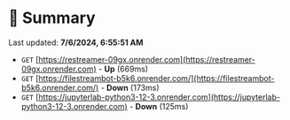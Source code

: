 # 📖 Summary
Last updated: **7/6/2024, 6:55:51 AM**

- `GET` [https://restreamer-09gx.onrender.com](https://restreamer-09gx.onrender.com) - **Up** (669ms)
- `GET` [https://filestreambot-b5k6.onrender.com/](https://filestreambot-b5k6.onrender.com/) - **Down** (173ms)
- `GET` [https://jupyterlab-python3-12-3.onrender.com](https://jupyterlab-python3-12-3.onrender.com) - **Down** (125ms)
